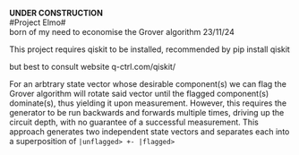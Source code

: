 **UNDER CONSTRUCTION**  
#Project Elmo#  
born of my need to economise the Grover algorithm 23/11/24

This project requires qiskit to be installed, recommended by 
pip install qiskit  

but best to consult website q-ctrl.com/qiskit/

For an arbtrary state vector whose desirable component(s) we can flag the Grover 
algorithm will rotate said vector until the flagged component(s) dominate(s), 
thus yielding it upon measurement. However, this requires the generator to be 
run backwards and forwards multiple times, driving up the circuit depth, with no
guarantee of a successful measurement. This approach generates two independent 
state vectors and separates each into a superposition of 
`|unflagged> +- |flagged>`

